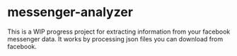 # messenger-analyzer
This is a WIP progress project for extracting information from your facebook messenger data.
It works by processing json files you can download from facebook.
